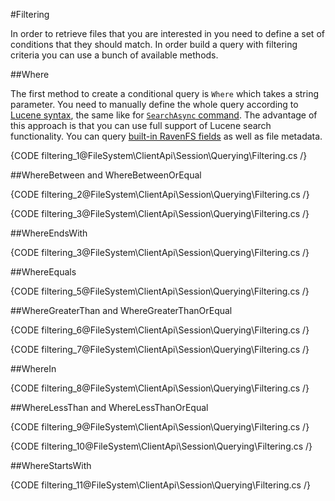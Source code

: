 ﻿#Filtering

In order to retrieve files that you are interested in you need to define a set of conditions that they should match. In order build a query
with filtering criteria you can use a bunch of available methods.

##Where

The first method to create a conditional query is `Where` which takes a string parameter. You need to manually define the whole query according
to [Lucene syntax](http://lucene.apache.org/core/old_versioned_docs/versions/3_0_0/queryparsersyntax.html), the same like
for [`SearchAsync` command](../../commands/files/search/search). The advantage of this approach is that you can use full support of
Lucene search functionality. You can query [built-in RavenFS fields](../../../indexing) as well as file metadata.

{CODE filtering_1@FileSystem\ClientApi\Session\Querying\Filtering.cs /}

##WhereBetween and WhereBetweenOrEqual

{CODE filtering_2@FileSystem\ClientApi\Session\Querying\Filtering.cs /}

{CODE filtering_3@FileSystem\ClientApi\Session\Querying\Filtering.cs /}

##WhereEndsWith

{CODE filtering_3@FileSystem\ClientApi\Session\Querying\Filtering.cs /}

##WhereEquals

{CODE filtering_5@FileSystem\ClientApi\Session\Querying\Filtering.cs /}

##WhereGreaterThan and WhereGreaterThanOrEqual

{CODE filtering_6@FileSystem\ClientApi\Session\Querying\Filtering.cs /}

{CODE filtering_7@FileSystem\ClientApi\Session\Querying\Filtering.cs /}

##WhereIn

{CODE filtering_8@FileSystem\ClientApi\Session\Querying\Filtering.cs /}

##WhereLessThan and WhereLessThanOrEqual

{CODE filtering_9@FileSystem\ClientApi\Session\Querying\Filtering.cs /}

{CODE filtering_10@FileSystem\ClientApi\Session\Querying\Filtering.cs /}

##WhereStartsWith

{CODE filtering_11@FileSystem\ClientApi\Session\Querying\Filtering.cs /}


